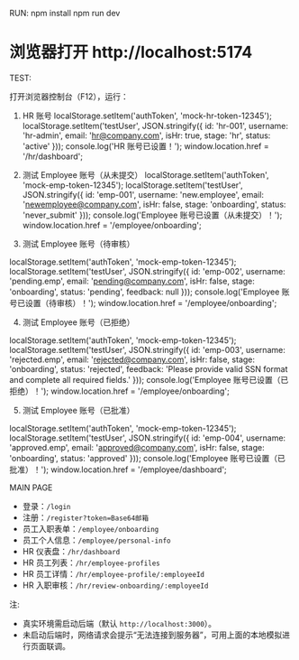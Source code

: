RUN:
npm install
npm run dev

# 浏览器打开 http://localhost:5174

TEST:

打开浏览器控制台（F12），运行：

1.  HR 账号
    localStorage.setItem('authToken', 'mock-hr-token-12345');
    localStorage.setItem('testUser', JSON.stringify({
    id: 'hr-001',
    username: 'hr-admin',
    email: 'hr@company.com',
    isHr: true,
    stage: 'hr',
    status: 'active'
    }));
    console.log('HR 账号已设置！');
    window.location.href = '/hr/dashboard';

2.  测试 Employee 账号（从未提交）
    localStorage.setItem('authToken', 'mock-emp-token-12345');
    localStorage.setItem('testUser', JSON.stringify({
    id: 'emp-001',
    username: 'new.employee',
    email: 'newemployee@company.com',
    isHr: false,
    stage: 'onboarding',
    status: 'never_submit'
    }));
    console.log('Employee 账号已设置（从未提交）！');
    window.location.href = '/employee/onboarding';

3.  测试 Employee 账号（待审核）

localStorage.setItem('authToken', 'mock-emp-token-12345');
localStorage.setItem('testUser', JSON.stringify({
id: 'emp-002',
username: 'pending.emp',
email: 'pending@company.com',
isHr: false,
stage: 'onboarding',
status: 'pending',
feedback: null
}));
console.log('Employee 账号已设置（待审核）！');
window.location.href = '/employee/onboarding';

4. 测试 Employee 账号（已拒绝）

localStorage.setItem('authToken', 'mock-emp-token-12345');
localStorage.setItem('testUser', JSON.stringify({
id: 'emp-003',
username: 'rejected.emp',
email: 'rejected@company.com',
isHr: false,
stage: 'onboarding',
status: 'rejected',
feedback: 'Please provide valid SSN format and complete all required fields.'
}));
console.log('Employee 账号已设置（已拒绝）！');
window.location.href = '/employee/onboarding';

5. 测试 Employee 账号（已批准）

localStorage.setItem('authToken', 'mock-emp-token-12345');
localStorage.setItem('testUser', JSON.stringify({
id: 'emp-004',
username: 'approved.emp',
email: 'approved@company.com',
isHr: false,
stage: 'onboarding',
status: 'approved'
}));
console.log('Employee 账号已设置（已批准）！');
window.location.href = '/employee/dashboard';

MAIN PAGE

- 登录：`/login`
- 注册：`/register?token=Base64邮箱`
- 员工入职表单：`/employee/onboarding`
- 员工个人信息：`/employee/personal-info`
- HR 仪表盘：`/hr/dashboard`
- HR 员工列表：`/hr/employee-profiles`
- HR 员工详情：`/hr/employee-profile/:employeeId`
- HR 入职审核：`/hr/review-onboarding/:employeeId`

注:

- 真实环境需启动后端（默认 `http://localhost:3000`）。
- 未启动后端时，网络请求会提示“无法连接到服务器”，可用上面的本地模拟进行页面联调。
